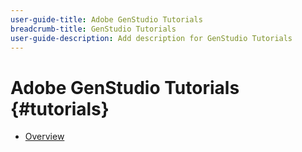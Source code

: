 ```yaml
---
user-guide-title: Adobe GenStudio Tutorials
breadcrumb-title: GenStudio Tutorials
user-guide-description: Add description for GenStudio Tutorials
---
```


# Adobe GenStudio Tutorials {#tutorials}

+ [Overview](overview.md)
